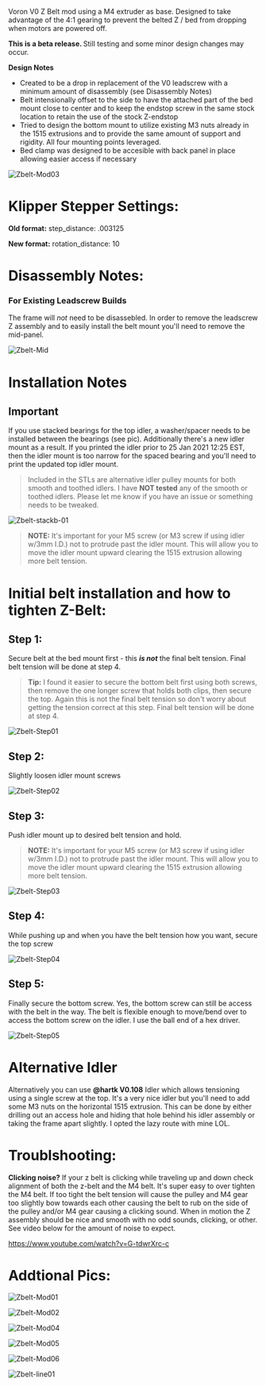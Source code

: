 Voron V0 Z Belt mod using a M4 extruder as base.  Designed to take advantage of the 4:1 gearing to prevent the belted Z / bed from dropping when motors are powered off.

<b>This is a beta release. </b> Still testing and some minor design changes may occur.

<b>Design Notes</b>
* Created to be a drop in replacement of the V0 leadscrew with a minimum amount of disassembly (see Disassembly Notes)
*  Belt intensionally offset to the side to have the attached part of the bed mount close to center and to keep the endstop screw in the same stock location to retain the use of the stock Z-endstop
*  Tried to design the bottom mount to utilize existing M3 nuts already in the 1515 extrusions and to provide the same amount of support and rigidity.  All four mounting points leveraged.
*  Bed clamp was designed to be accesible with back panel in place allowing easier access if necessary

![Zbelt-Mod03](Images/V0_ZBelt-01.jpg)

# Klipper Stepper Settings:

<b>Old format:</b>
step_distance: .003125

<b>New format:</b>
rotation_distance: 10

# Disassembly Notes:

### For Existing Leadscrew Builds

The frame will <i>not</i> need to be disassebled.  In order to remove the leadscrew Z assembly and to easily install the belt mount you'll need to remove the mid-panel. 

![Zbelt-Mid](Images/z-mid-panel.jpg)


# Installation Notes

## Important

If you use stacked bearings for the top idler, a washer/spacer needs to be installed between the bearings (see pic).  Additionally there's a new idler mount as a result.  If you printed the idler prior to  25 Jan 2021 12:25 EST, then the idler mount is too narrow for the spaced bearing and you'll need to print the updated top idler mount.

> Included in the STLs are alternative idler pulley mounts for both smooth and toothed idlers.  I have <b>NOT tested</b> any of the smooth or toothed idlers.  Please let me know if you have an issue or something needs to be tweaked.

![Zbelt-stackb-01](Images/v0-stack-spacer.jpg)

> <b>NOTE:</b>  It's important for your M5 screw (or M3 screw if using idler w/3mm I.D.) not to protrude past the idler mount. This will allow you to move the idler mount upward clearing the 1515 extrusion allowing more belt tension.

# Initial belt installation and how to tighten Z-Belt:

## Step 1: 

Secure belt at the bed mount first - this <b><i>is not</b></i> the final belt tension. Final belt tension will be done at step 4.

> <b>Tip:</b>  I found it easier to secure the bottom belt first using both screws, then remove the one longer screw that holds both clips, then secure the top.  Again this is not the final belt tension so don't worry about getting the tension correct at this step.  Final belt tension will be done at step 4.

![Zbelt-Step01](Images/z-step-01-1.jpg)


## Step 2:

Slightly loosen idler mount screws

![Zbelt-Step02](Images/z-step-02.jpg)


## Step 3: 

Push idler mount up to desired belt tension and hold.  

> <b>NOTE:</b>  It's important for your M5 screw (or M3 screw if using idler w/3mm I.D.) not to protrude past the idler mount. This will allow you to move the idler mount upward clearing the 1515 extrusion allowing more belt tension.

![Zbelt-Step03](Images/z-step-03-2.jpg)


## Step 4:

While pushing up and when you have the belt tension how you want, secure the top screw

![Zbelt-Step04](Images/z-step-04.jpg)


## Step 5:

Finally secure the bottom screw.  Yes, the bottom screw can still be access with the belt in the way.  The belt is flexible enough to move/bend over to access the bottom screw on the idler.  I use the ball end of a hex driver.

![Zbelt-Step05](Images/z-step-05.jpg)

# Alternative Idler
Alternatively you can use <b>@hartk V0.108</b> Idler which allows tensioning using a single screw at the top.  It's a very nice idler but you'll need to add some M3 nuts on the horizontal 1515 extrusion.  This can be done by either drilling out an access hole and hiding that hole behind his idler assembly or taking the frame apart slightly.  I opted the lazy route with mine LOL.

# Troublshooting:

<b>Clicking noise?</b>  If your z belt is clicking while traveling up and down check alignment of both the z-belt and the M4 belt.  It's super easy to over tighten the M4 belt.  If too tight the belt tension will cause the pulley and M4 gear too slightly bow towards each other causing the belt to rub on the side of the pulley and/or M4 gear causing a clicking sound.  When in motion the Z assembly should be nice and smooth with no odd sounds, clicking, or other.  See video below for the amount of noise to expect.

https://www.youtube.com/watch?v=G-tdwrXrc-c

# Addtional Pics:

![Zbelt-Mod01](Images/V0_ZBelt-04.jpg)

![Zbelt-Mod02](Images/V0_ZBelt-02.jpg)

![Zbelt-Mod04](Images/V0_ZBelt-03.jpg)

![Zbelt-Mod05](Images/v0beltz01.jpg)

![Zbelt-Mod06](Images/v0beltz02.jpg)

![Zbelt-line01](Images/vo-zbelt-line-01.jpg)

